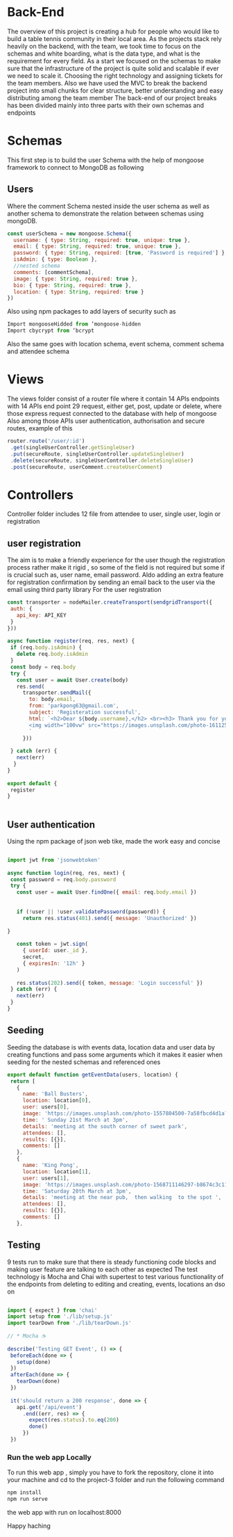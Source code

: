 # Back-End

The overview of this project is creating a hub for people who would like to build a table tennis community in their local area.
As the projects stack rely heavily on the backend, with the team, we took time to focus on the schemas and white boarding, what is the data type, and what is the requirement for every field.
As a start we focused on the schemas to make sure that the infrastructure of the project is quite solid and scalable if ever we need to scale it. Choosing the right technology and assigning tickets for the team members.
Also we have used the MVC to break the backend project into small chunks for clear structure, better understanding and easy distributing among the team member 
The back-end of our project breaks has been divided mainly into three parts with their own schemas and endpoints

# Schemas

This first step is to build the user Schema with the help of mongoose framework to connect to MongoDB as following

## Users

Where the comment Schema nested inside the user schema as well as another schema to demonstrate the relation between schemas using mongoDB.

```Javascript
const userSchema = new mongoose.Schema({
  username: { type: String, required: true, unique: true },
  email: { type: String, required: true, unique: true },
  password: { type: String, required: [true, 'Password is required'] },
  isAdmin: { type: Boolean },
  //nested schema 
  comments: [commentSchema],
  image: { type: String, required: true },
  bio: { type: String, required: true },
  location: { type: String, required: true }
})

```

Also using npm packages to add layers of security  such as
```Javascript
Import mongooseHidded from ‘mongoose-hidden
Import cbycrypt from ‘bcrypt 
```
Also the same goes with location schema, event schema, comment schema and attendee schema

# Views
The views folder consist of a router file where it contain 14 APIs endpoints with 
14 APIs end point   29 request, either  get, post, update or delete, where those express request connected to the database with help of mongoose 
Also among those APIs user authentication, authorisation and secure routes, example of this 
 
```Javascript
router.route('/user/:id')
 .get(singleUserController.getSingleUser)
 .put(secureRoute, singleUserController.updateSingleUser)
 .delete(secureRoute, singleUserController.deleteSingleUser)
 .post(secureRoute, userComment.createUserComment)

```


# Controllers
Controller folder includes 12 file from attendee to user, single user, login or registration 

## user registration
The aim is to make a friendly experience for the user though the registration process rather make it rigid , so some of the field is not required but some if is crucial  such as, user name, email password. 
Aldo adding an extra feature for registration confirmation by sending an email
back to the user via the email using third party library
For the user registration

```Javascript
const transporter = nodeMailer.createTransport(sendgridTransport({
 auth: {
   api_key: API_KEY
 }
}))
 
async function register(req, res, next) {
 if (req.body.isAdmin) {
   delete req.body.isAdmin
 }
 const body = req.body
 try {
   const user = await User.create(body)
   res.send(
     transporter.sendMail({
       to: body.email,
       from: 'parkpong63@gmail.com',
       subject: 'Registeration successful',
       html: `<h2>Dear ${body.username},</h2> <br><h3> Thank you for your registration with us.</h3>
       <img width="100vw" src="https://images.unsplash.com/photo-1611251126118-b1d4f99600a1?ixid=MXwxMjA3fDB8MHxwaG90by1wYWdlfHx8fGVufDB8fHw%3D&ixlib=rb-1.2.1&auto=format&fit=crop&w=750&q=80"/>
       `
     }))
  
 } catch (err) {
   next(err)
  }
}
 
export default {
 register
}
 
```
 
## User authentication

Using the npm package of json web tike, made the work easy and concise

```Javascript

import jwt from 'jsonwebtoken'
 
async function login(req, res, next) {
 const password = req.body.password
 try {
   const user = await User.findOne({ email: req.body.email })
 
 
   if (!user || !user.validatePassword(password)) {
     return res.status(401).send({ message: 'Unauthorized' })
   
}
 
   const token = jwt.sign(
     { userId: user._id },
     secret,
     { expiresIn: '12h' }
   )
 
   res.status(202).send({ token, message: 'Login successful' })
 } catch (err) {
   next(err)
 }
}
```


## Seeding 
Seeding the database is  with  events data, location data and user data by creating functions and pass some arguments which it makes it easier when seeding for the nested schemas and  referenced ones

```Javascript 
export default function getEventData(users, location) {
 return [
   {
     name: 'Ball Busters',
     location: location[0],
     user: users[0],
     image: 'https://images.unsplash.com/photo-1557804500-7a58fbcd4d1a?ixid=MXwxMjA3fDB8MHxwaG90by1wYWdlfHx8fGVufDB8fHw%3D&ixlib=rb-1.2.1&auto=format&fit=crop&w=1267&q=80',
     time: ' Sunday 21st March at 3pm',
     details: 'meeting at the south corner of sweet park',
     attendees: [],
     results: [{}],
     comments: []
   },
   {
     name: 'King Pong',
     location: location[1],
     user: users[1],
     image: 'https://images.unsplash.com/photo-1568711146297-b8674c3c11b6?ixid=MXwxMjA3fDB8MHxwaG90by1wYWdlfHx8fGVufDB8fHw%3D&ixlib=rb-1.2.1&auto=format&fit=crop&w=1350&q=80',
     time: 'Saturday 20th March at 3pm',
     details: 'meeting at the near pub,  then walking  to the spot ',
     attendees: [],
     results: [{}],
     comments: []
   },

```

## Testing

9 tests run to make sure that there is steady functioning code blocks and making user feature are talking to each other as expected 
The test technology is Mocha and Chai with supertest to test various functionality of the endpoints from deleting to editing and creating, events, locations an dso on

```Javascript

import { expect } from 'chai'
import setup from './lib/setup.js'
import tearDown from './lib/tearDown.js'
 
// * Mocha ☕️
 
describe('Testing GET Event', () => {
 beforeEach(done => {
   setup(done)
 })
 afterEach(done => {
   tearDown(done)
 })
 
 it('should return a 200 response', done => {
   api.get('/api/event')
     .end((err, res) => {
       expect(res.status).to.eq(200)
       done()
     })
 })
```

### Run the web app Locally
To run this web app , simply you have to fork the repository, clone it into your machine and cd to the project-3 folder and run the following command
```Javascript
npm install
npm run serve
```
the web app with run on localhost:8000

Happy haching
